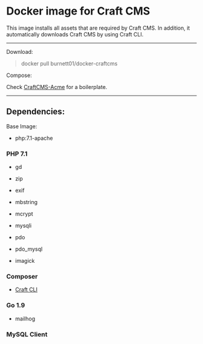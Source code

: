 # Docker image for Craft CMS

This image installs all assets that are required by Craft CMS.
In addition, it automatically downloads Craft CMS by using Craft CLI.

---

Download:

> docker pull burnett01/docker-craftcms


Compose:

Check [CraftCMS-Acme](https://github.com/Burnett01/craftcms-acme-docker) for a boilerplate.

---

## Dependencies:

Base Image:

- php:7.1-apache


### PHP 7.1

- gd 

- zip

- exif

- mbstring

- mcrypt

- mysqli

- pdo

- pdo_mysql

- imagick

### Composer

- [Craft CLI](https://github.com/rsanchez/craft-cli)

### Go 1.9

- mailhog

### MySQL Client
